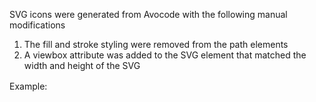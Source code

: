 SVG icons were generated from Avocode with the following manual modifications

1. The fill and stroke styling were removed from the path elements
2. A viewbox attribute was added to the SVG element that matched the width and height of the SVG

Example:
<svg id="SvgjsSvg1029" xmlns="http://www.w3.org/2000/svg" version="1.1" xmlns:xlink="http://www.w3.org/1999/xlink" xmlns:svgjs="http://svgjs.com/svgjs" width="14" height="16" viewBox="0 0 14 16">